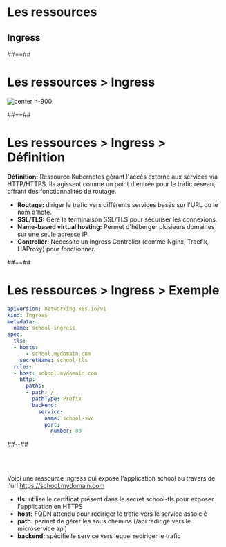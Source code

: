 <!-- .slide: class="transition"-->

# Les ressources
## Ingress

##==##

<!-- .slide:-->

# Les ressources > **Ingress**

![center h-900](./assets/images/resource-ing.png)

##==##

<!-- .slide: class="two-column with-code-bg-dark" -->

# Les ressources > Ingress > **Définition**

**Définition:** Ressource Kubernetes gérant l'accès externe aux services via HTTP/HTTPS. Ils agissent comme un point d'entrée pour le trafic réseau, offrant des fonctionnalités de routage.
* **Routage:** diriger le trafic vers différents services basés sur l'URL ou le nom d'hôte.
* **SSL/TLS:** Gère la terminaison SSL/TLS pour sécuriser les connexions.
* **Name-based virtual hosting:** Permet d'héberger plusieurs domaines sur une seule adresse IP.
* **Controller:** Nécessite un Ingress Controller (comme Nginx, Traefik, HAProxy) pour fonctionner.

##==##

<!-- .slide: class="two-column with-code-bg-dark" -->

# Les ressources > Ingress > **Exemple**

```yaml
apiVersion: networking.k8s.io/v1
kind: Ingress
metadata:
  name: school-ingress
spec:
  tls:
  - hosts:
      - school.mydomain.com
    secretName: school-tls
  rules:
  - host: school.mydomain.com
    http:
      paths:
      - path: /
        pathType: Prefix
        backend:
          service:
            name: school-svc
            port:
              number: 80
```

##--##

<br><br>

Voici une ressource ingress qui expose l'application school au travers de l'url https://school.mydomain.com
* **tls:** utilise le certificat présent dans le secret school-tls pour exposer l'application en HTTPS
* **host:** FQDN attendu pour rediriger le trafic vers le service assoicié
* **path:** permet de gérer les sous chemins (/api redirigé vers le microservice api)
* **backend:** spécifie le service vers lequel rediriger le trafic